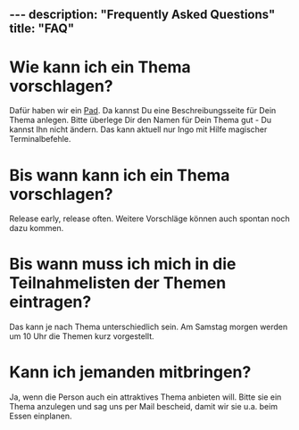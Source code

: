 ---                                                                                                     description: "Frequently Asked Questions"                                                               
title: "FAQ"                                                                                            
---                                                                                                     
                                                                                                        
# Wie kann ich ein Thema vorschlagen?                                                          
                                                    
Dafür haben wir ein [Pad](https://pad.gsw25.guug.de). Da kannst Du eine Beschreibungsseite für Dein Thema anlegen. Bitte überlege Dir den Namen für Dein Thema gut - Du kannst Ihn nicht ändern. 
Das kann aktuell nur Ingo mit Hilfe magischer Terminalbefehle.

# Bis wann kann ich ein Thema vorschlagen?

Release early, release often. Weitere Vorschläge können auch spontan noch dazu kommen.

# Bis wann muss ich mich in die Teilnahmelisten der Themen eintragen?

Das kann je nach Thema unterschiedlich sein. Am Samstag morgen werden um 10 
Uhr die Themen kurz vorgestellt. 

# Kann ich jemanden mitbringen?

Ja, wenn die Person auch ein attraktives Thema anbieten will. Bitte sie ein Thema 
anzulegen und sag uns per Mail bescheid, damit wir sie u.a. beim Essen einplanen.
